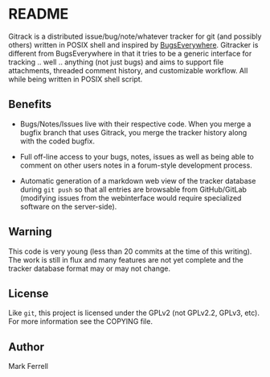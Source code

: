 # README

Gitrack is a distributed issue/bug/note/whatever tracker for git (and possibly
others) written in POSIX shell and inspired by
[BugsEverywhere](http://www.bugseverywhere.org). Gitracker is
different from BugsEverywhere in that it tries to be a generic interface for
tracking .. well .. anything (not just bugs) and aims to support file
attachments, threaded comment history, and customizable workflow.  All while
being written in POSIX shell script.

## Benefits

 - Bugs/Notes/Issues live with their respective code.  When you merge a bugfix
   branch that uses Gitrack, you merge the tracker history along with the coded
   bugfix.

 - Full off-line access to your bugs, notes, issues as well as being able to
   comment on other users notes in a forum-style development process.

 - Automatic generation of a markdown web view of the tracker database during
   `git push` so that all entries are browsable from GitHub/GitLab (modifying
   issues from the webinterface would require specialized software on the
   server-side).

## Warning

This code is very young (less than 20 commits at the time of this writing).
The work is still in flux and many features are not yet complete and the
tracker database format may or may not change.

## License

Like `git`, this project is licensed under the GPLv2 (not GPLv2.2, GPLv3, etc).
For more information see the COPYING file.

## Author

Mark Ferrell
